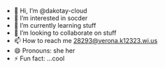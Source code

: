 - 👋 Hi, I’m @dakotay-cloud
- 👀 I’m interested in socder
- 🌱 I’m currently learning stuff
- 💞️ I’m looking to collaborate on stuff
- 📫 How to reach me 28293@verona.k12323.wi.us
- 😄 Pronouns: she her
- ⚡ Fun fact: ...cool

<!---
dakotay-cloud/dakotay-cloud is a ✨ special ✨ repository because its `README.md` (this file) appears on your GitHub profile.
You can click the Preview link to take a look at your changes.
--->
